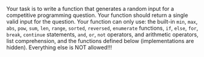 Your task is to write a function that generates a random input for a competitive programming question.
Your function should return a single valid input for the question.
Your function can only use:
    the built-in `min`, `max`, `abs`, `pow`, `sum`, `len`, `range`,
    `sorted`, `reversed`, `enumerate` functions,
    `if`, `else`, `for`, `break`, `continue` statements,
    `and`, `or`, `not` operators, and arithmetic operators,
    list comprehension,
    and the functions defined below (implementations are hidden).
Everything else is NOT allowed!!!
